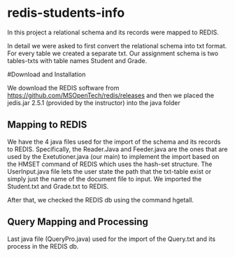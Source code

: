# redis-students-info
In this project a relational schema and its records were mapped to REDIS. 

In detail we were asked to first convert the relational schema into txt format. For every table we created a separate txt. Our assignment schema is two tables-txts with table names Student and Grade. 

#Download and Installation

We download the REDIS software from https://github.com/MSOpenTech/redis/releases and then we placed the jedis.jar 2.5.1 (provided by the instructor) into the java folder 

## Mapping to REDIS

We have the 4 java files used for the import of the schema and its records to REDIS. Specifically, the Reader.Java and Feeder.java are the ones that are used by the Exetutioner.java (our main) to implement the import based on the HMSET command of REDIS which uses the hash-set structure. The UserInput.java file lets the user state the path that the txt-table exist or simply just the name of the document file to input.
We imported the Student.txt and Grade.txt to REDIS. 

After that, we checked the REDIS db using the command hgetall.

## Query Mapping and Processing

Last java file (QueryPro.java) used for the import of the Query.txt and its process in the REDIS db.
